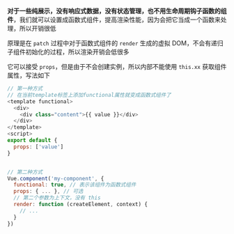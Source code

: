**对于一些纯展示，没有响应式数据，没有状态管理，也不用生命周期钩子函数的组件**，我们就可以设置成函数式组件，提高渲染性能，因为会把它当成一个函数来处理，所以开销很低

原理是在 `patch` 过程中对于函数式组件的 `render` 生成的虚拟 DOM，不会有递归子组件初始化的过程，所以渲染开销会低很多

它可以接受 `props`，但是由于不会创建实例，所以内部不能使用 `this.xx` 获取组件属性，写法如下

```js
// 第一种方式
// 在当前template标签上添加functional属性就变成函数式组件了
<template functional>
  <div>
    <div class="content">{{ value }}</div>
  </div>
</template>
<script>
export default {
  props: ['value']
}


// 第二种方式
Vue.component('my-component', {
  functional: true, // 表示该组件为函数式组件
  props: { ... }, // 可选
  // 第二个参数为上下文，没有 this
  render: function (createElement, context) {
    // ...
  }
})
```